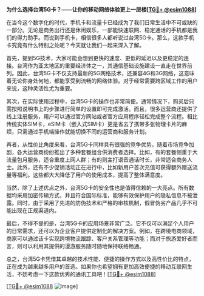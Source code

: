 **为什么选择台湾5G卡？——让你的移动网络体验更上一层楼[[TG💪+ @esim1088](https://t.me/s/esim1088)]**

在当今这个数字化的时代，手机卡和流量卡已经成为了我们日常生活中不可或缺的一部分。无论是商务出行还是休闲娱乐，一部能快速联网、稳定通话的手机都是我们的得力助手。而说到手机卡，相信很多人都听说过台湾5G卡。那么，这款手机卡究竟有什么特别之处呢？今天就让我们一起来深入了解。

首先，提到5G技术，大家可能会想到更快的速度、更低的延迟以及更稳定的连接。台湾作为亚太地区的重要经济体之一，其通信基础设施建设一直走在世界前列。因此，台湾5G卡不仅支持最新的5G网络技术，还兼容4G和3G网络，这意味着无论你身处何地，都能享受到流畅的网络体验。对于经常需要跨区域工作的用户来说，这种灵活性尤为重要。

其次，在实际使用过程中，台湾5G卡的操作也非常简便。通常情况下，购买后只需按照说明书上的步骤进行简单的设置即可完成激活。而且，很多运营商还提供了线上注册服务，用户可以通过官方网站或者官方应用程序轻松完成整个流程。相比传统实体SIM卡，eSIM卡（嵌入式SIM卡）更是省去了携带多张物理卡片的麻烦，只需通过手机端操作就能切换不同的运营商和服务计划。

再者，从性价比角度来看，台湾5G卡同样具有很强的竞争优势。随着市场竞争加剧，各大运营商纷纷推出了多种套餐组合供消费者选择。比如，有的套餐侧重于大流量包月服务，适合重度上网人群；有的则主打语音通话时长，非常适合商务人士。此外，还有不少促销活动正在进行中，比如新用户首次充值可获得额外赠送流量等福利。这些都大大降低了用户的使用成本，提高了整体满意度。

当然，除了上述优点之外，台湾5G卡的安全性也是值得信赖的一大亮点。所有数据均采用加密传输方式，并且符合国际标准，能够有效保护用户的隐私信息不被泄露。同时，由于采用了先进的防伪技术和严格的审核机制，假冒伪劣产品几乎不可能出现在正规渠道内。

最后，不得不提的是，台湾5G卡的应用场景非常广泛。它不仅可以满足个人用户的日常需求，还可以为企业客户提供定制化的解决方案。例如，在跨境电商领域，商家可以通过该卡实现跨境物流跟踪、客户关系管理等功能；而对于旅游爱好者而言，则可以利用其提供的漫游服务随时随地保持联络畅通。

总之，台湾5G卡凭借其卓越的技术性能、便捷的操作方式以及高性价比的特点，正在成为越来越多用户的首选。如果你也希望拥有更加高效便捷的移动互联网生活，不妨考虑一下这款优秀的通讯工具吧！[[TG💪+ @esim1088](https://t.me/s/esim1088)]

[[TG💪+ @esim1088](https://t.me/s/esim1088) ![Image](https://i.postimg.cc/4NQfJmqS/Snipaste-2025-05-13-00-14-12.png)]